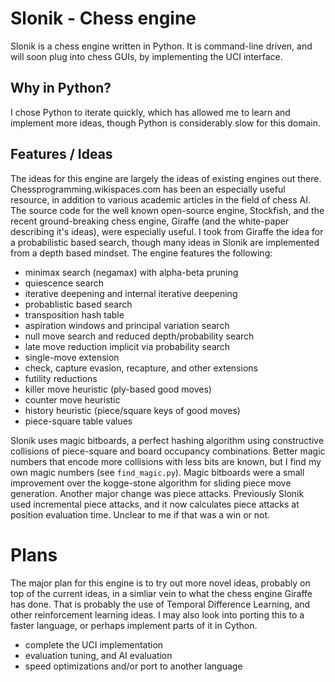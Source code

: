 # Slonik - Chess engine
Slonik is a chess engine written in Python. It is command-line driven, and will soon plug into chess GUIs, by implementing the UCI interface.

## Why in Python?
I chose Python to iterate quickly, which has allowed me to learn and implement more ideas, though Python is considerably slow for this domain.

## Features / Ideas
The ideas for this engine are largely the ideas of existing engines out there. Chessprogramming.wikispaces.com has been an especially useful resource, in addition to various academic articles in the field of chess AI. The source code for the well known open-source engine, Stockfish, and the recent ground-breaking chess engine, Giraffe (and the white-paper describing it's ideas), were especially useful. I took from Giraffe the idea for a probabilistic based search, though many ideas in Slonik are implemented from a depth based mindset. The engine features the following:

- minimax search (negamax) with alpha-beta pruning
- quiescence search
- iterative deepening and internal iterative deepening
- probablistic based search
- transposition hash table
- aspiration windows and principal variation search
- null move search and reduced depth/probability search
- late move reduction implicit via probability search
- single-move extension
- check, capture evasion, recapture, and other extensions
- futility reductions
- killer move heuristic (ply-based good moves)
- counter move heuristic
- history heuristic (piece/square keys of good moves)
- piece-square table values

Slonik uses magic bitboards, a perfect hashing algorithm using constructive collisions of piece-square and board occupancy combinations. Better magic numbers that encode more collisions with less bits are known, but I find my own magic numbers (see `find_magic.py`). Magic bitboards were a small improvement over the kogge-stone algorithm for sliding piece move generation. Another major change was piece attacks. Previously Slonik used incremental piece attacks, and it now calculates piece attacks at position evaluation time. Unclear to me if that was a win or not.

# Plans
The major plan for this engine is to try out more novel ideas, probably on top of the current ideas, in a simliar vein to what the chess engine Giraffe has done. That is probably the use of Temporal Difference Learning, and other reinforcement learning ideas. I may also look into porting this to a faster language, or perhaps implement parts of it in Cython.

- complete the UCI implementation
- evaluation tuning, and AI evaluation
- speed optimizations and/or port to another language
